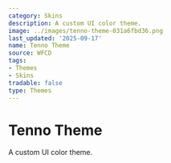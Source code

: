 ```yaml
---
category: Skins
description: A custom UI color theme.
image: ../images/tenno-theme-031a6fbd36.png
last_updated: '2025-09-17'
name: Tenno Theme
source: WFCD
tags:
- Themes
- Skins
tradable: false
type: Themes
---
```


# Tenno Theme

A custom UI color theme.

